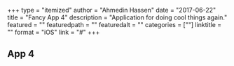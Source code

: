 +++
type = "itemized"
author = "Ahmedin Hassen"
date = "2017-06-22"
title = "Fancy App 4"
description = "Application for doing cool things again."
featured = ""
featuredpath = ""
featuredalt = ""
categories = [""]
linktitle = ""
format = "iOS"
link = "#"
+++

## App 4
